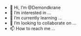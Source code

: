 - 👋 Hi, I’m @Demondkrane
- 👀 I’m interested in ...
- 🌱 I’m currently learning ...
- 💞️ I’m looking to collaborate on ...
- 📫 How to reach me ...

<!---
Demondkrane/Demondkrane is a ✨ special ✨ repository because its `README.md` (this file) appears on your GitHub profile.
You can click the Preview link to take a look at your changes.
--->
